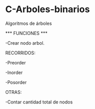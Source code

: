 # C-Arboles-binarios
Algoritmos de árboles

*** FUNCIONES ***

-Crear nodo arbol.


RECORRIDOS:

-Preorder

-Inorder

-Posorder


OTRAS:

-Contar cantidad total de nodos
